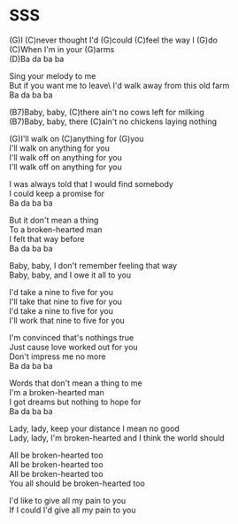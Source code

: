 # SSS

(G)I (C)never thought I'd (G)could (C)feel the way I (G)do  
(C)When I'm in your (G)arms  
(D)Ba da ba ba  
  
Sing your melody to me  
But if you want me to leave\\ I'd walk away from this old farm  
Ba da ba ba  
  
(B7)Baby, baby, (C)there ain't no cows left for milking  
(B7)Baby, baby, there (C)ain't no chickens laying nothing  
  
(G)I'll walk on (C)anything for (G)you  
I'll walk on anything for you  
I'll walk off on anything for you  
I'll walk off on anything for you  
  
I was always told that I would find somebody  
I could keep a promise for  
Ba da ba ba  
  
But it don't mean a thing  
To a broken-hearted man  
I felt that way before  
Ba da ba ba  
  
Baby, baby, I don't remember feeling that way  
Baby, baby, and I owe it all to you  
  
I'd take a nine to five for you  
I'll take that nine to five for you  
I'd take a nine to five for you  
I'll work that nine to five for you  
  
I'm convinced that's nothings true  
Just cause love worked out for you  
Don't impress me no more  
Ba da ba ba  
  
Words that don't mean a thing to me  
I'm a broken-hearted man  
I got dreams but nothing to hope for  
Ba da ba ba  
  
Lady, lady, keep your distance I mean no good  
Lady, lady, I'm broken-hearted and I think the world should  
  
All be broken-hearted too  
All be broken-hearted too  
All be broken-hearted too  
You all should be broken-hearted too  
  
I'd like to give all my pain to you  
If I could I'd give all my pain to you
